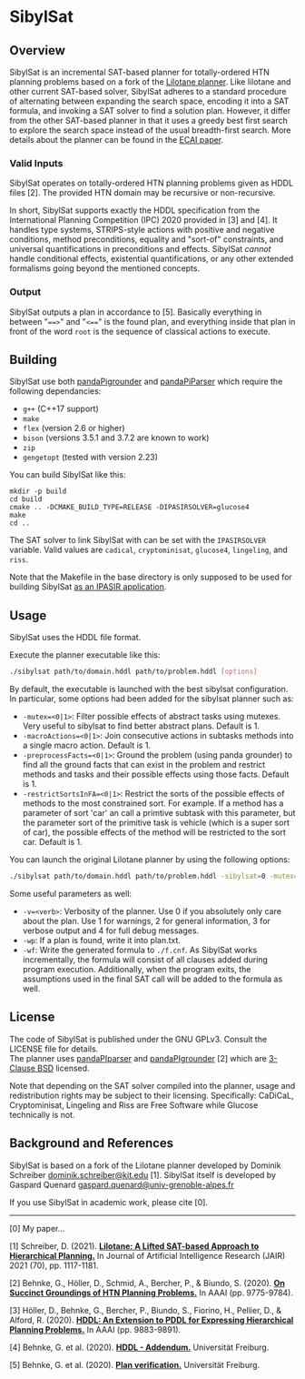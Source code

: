 # SibylSat

## Overview

SibylSat is an incremental SAT-based planner for totally-ordered HTN planning problems based on a fork of the [Lilotane planner](https://github.com/domschrei/lilotane). Like lilotane and other current SAT-based solver, SibylSat adheres to a standard procedure of alternating between expanding the search space, encoding it into a SAT formula, and invoking a SAT solver to find a solution plan. However, it differ from the other SAT-based planner in that it uses a greedy best first search to explore the search space instead of the usual breadth-first search. More details about the planner can be found in the [ECAI paper](insert_url_here).

### Valid Inputs

SibylSat operates on totally-ordered HTN planning problems given as HDDL files [2]. The provided HTN domain may be recursive or non-recursive.

In short, SibylSat supports exactly the HDDL specification from the International Planning Competition (IPC) 2020 provided in [3] and [4].
It handles type systems, STRIPS-style actions with positive and negative conditions, method preconditions, equality and "sort-of" constraints, and universal quantifications in preconditions and effects.
SibylSat _cannot_ handle conditional effects, existential quantifications, or any other extended formalisms going beyond the mentioned concepts.

### Output

SibylSat outputs a plan in accordance to [5]. Basically everything in between "`==>`" and "`<==`" is the found plan, and everything inside that plan in front of the word `root` is the sequence of classical actions to execute. 

## Building

SibylSat use both [pandaPigrounder](https://github.com/panda-planner-dev/pandaPIgrounder) and [pandaPiParser](https://github.com/panda-planner-dev/pandaPIparser) which require the following dependancies:
- `g++` (C++17 support)
- `make`
- `flex`  (version 2.6 or higher)
- `bison` (versions 3.5.1 and 3.7.2 are known to work)
- `zip`
- `gengetopt` (tested with version 2.23)


You can build SibylSat like this:

```
mkdir -p build
cd build
cmake .. -DCMAKE_BUILD_TYPE=RELEASE -DIPASIRSOLVER=glucose4
make
cd ..
```

The SAT solver to link SibylSat with can be set with the `IPASIRSOLVER` variable. Valid values are `cadical`, `cryptominisat`, `glucose4`, `lingeling`, and `riss`.

Note that the Makefile in the base directory is only supposed to be used for building SibylSat [as an IPASIR application](https://github.com/biotomas/ipasir).

## Usage

SibylSat uses the HDDL file format.

Execute the planner executable like this:
```bash
./sibylsat path/to/domain.hddl path/to/problem.hddl [options]
```

By default, the executable is launched with the best sibylsat configuration. In particular, some options had been added for the sibylsat planner such as:

* `-mutex=<0|1>`: Filter possible effects of abstract tasks using mutexes. Very useful to sibylsat to find better abstract plans. Default is 1.
* `-macroActions=<0|1>`: Join consecutive actions in subtasks methods into a single macro action. Default is 1.
* `-preprocessFacts=<0|1>`: Ground the problem (using panda grounder) to find all the ground facts that can exist in the problem and restrict methods and tasks and their possible effects using those facts. Default is 1.
* `-restrictSortsInFA=<0|1>`: Restrict the sorts of the possible effects of methods to the most constrained sort. For example. If a method has a parameter of sort 'car' an call a primtive subtask with this parameter, but the parameter sort of the primitive task is vehicle (which is a super sort of car), the possible effects of the method will be restricted to the sort car. Default is 1.


You can launch the original Lilotane planner by using the following options:


```bash
./sibylsat path/to/domain.hddl path/to/problem.hddl -sibylsat=0 -mutex=0 -macroActions=0 -preprocessFacts=0 -restrictSortsInFA=0
```


Some useful parameters as well:
* `-v=<verb>`: Verbosity of the planner. Use 0 if you absolutely only care about the plan. Use 1 for warnings, 2 for general information, 3 for verbose output and 4 for full debug messages.
* `-wp`: If a plan is found, write it into plan.txt.
* `-wf`: Write the generated formula to `./f.cnf`. As SibylSat works incrementally, the formula will consist of all clauses added during program execution. Additionally, when the program exits, the assumptions used in the final SAT call will be added to the formula as well.

## License

The code of SibylSat is published under the GNU GPLv3. Consult the LICENSE file for details.  
The planner uses [pandaPIparser](https://github.com/panda-planner-dev/pandaPIparser) and [pandaPIgrounder](https://github.com/panda-planner-dev/pandaPIgrounder) [2] which are [3-Clause BSD](https://opensource.org/license/bsd-3-clause) licensed.

Note that depending on the SAT solver compiled into the planner, usage and redistribution rights may be subject to their licensing.
Specifically: CaDiCaL, Cryptominisat, Lingeling and Riss are Free Software while Glucose technically is not.

## Background and References

SibylSat is based on a fork of the Lilotane planner developed by Dominik Schreiber <dominik.schreiber@kit.edu> [1]. SibylSat itself is developed by Gaspard Quenard <gaspard.quenard@univ-grenoble-alpes.fr>

If you use SibylSat in academic work, please cite [0].

---

[0] My paper...

[1] Schreiber, D. (2021). [**Lilotane: A Lifted SAT-based Approach to Hierarchical Planning.**](https://doi.org/10.1613/jair.1.12520) In Journal of Artificial Intelligence Research (JAIR) 2021 (70), pp. 1117-1181.

[2] Behnke, G., Höller, D., Schmid, A., Bercher, P., & Biundo, S. (2020). [**On Succinct Groundings of HTN Planning Problems.**](https://www.uni-ulm.de/fileadmin/website_uni_ulm/iui.inst.090/Publikationen/2020/AAAI-BehnkeG.1770.pdf) In AAAI (pp. 9775-9784).

[3] Höller, D., Behnke, G., Bercher, P., Biundo, S., Fiorino, H., Pellier, D., & Alford, R. (2020). [**HDDL: An Extension to PDDL for Expressing Hierarchical Planning Problems.**](https://www.uni-ulm.de/fileadmin/website_uni_ulm/iui.inst.090/Publikationen/2020/Hoeller2020HDDL.pdf) In AAAI (pp. 9883-9891).

[4] Behnke, G. et al. (2020). [**HDDL - Addendum.**](http://gki.informatik.uni-freiburg.de/competition/hddl.pdf) Universität Freiburg.

[5] Behnke, G. et al. (2020). [**Plan verification.**](http://gki.informatik.uni-freiburg.de/ipc2020/format.pdf) Universität Freiburg.
